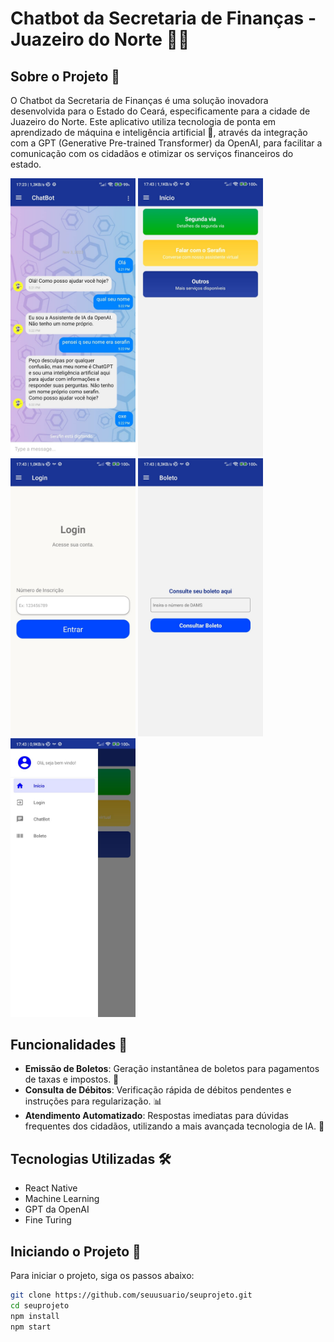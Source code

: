 # Chatbot da Secretaria de Finanças - Juazeiro do Norte 🤖💼

## Sobre o Projeto 📝

O Chatbot da Secretaria de Finanças é uma solução inovadora desenvolvida para o Estado do Ceará, especificamente para a cidade de Juazeiro do Norte. Este aplicativo utiliza tecnologia de ponta em aprendizado de máquina e inteligência artificial 🧠, através da integração com a GPT (Generative Pre-trained Transformer) da OpenAI, para facilitar a comunicação com os cidadãos e otimizar os serviços financeiros do estado.
<p float="left">
  <img src="images/chat.jpeg" width="200" /> 
<img src="images/home.jpeg" width="200" /> 
<img src="images/login.jpeg" width="200" /> 
<img src="images/boleto.jpeg" width="200" /> 
<img src="images/drawer.jpeg" width="200" /> 
</p>

## Funcionalidades 🚀

- **Emissão de Boletos**: Geração instantânea de boletos para pagamentos de taxas e impostos. 🧾
- **Consulta de Débitos**: Verificação rápida de débitos pendentes e instruções para regularização. 📊
- **Atendimento Automatizado**: Respostas imediatas para dúvidas frequentes dos cidadãos, utilizando a mais avançada tecnologia de IA. 💬

## Tecnologias Utilizadas 🛠️

- React Native
- Machine Learning
- GPT da OpenAI
- Fine Turing

## Iniciando o Projeto 🏁

Para iniciar o projeto, siga os passos abaixo:

```bash
git clone https://github.com/seuusuario/seuprojeto.git
cd seuprojeto
npm install
npm start
